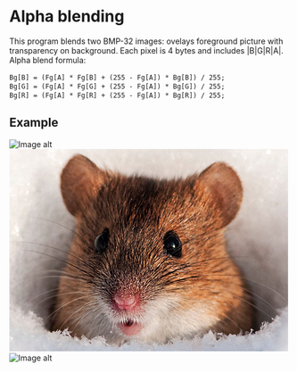 Alpha blending
==============
This program blends two BMP-32 images: ovelays foreground picture with transparency on background. Each pixel is 4 bytes and includes |B|G|R|A|. Alpha blend formula:

	Bg[B] = (Fg[A] * Fg[B] + (255 - Fg[A]) * Bg[B]) / 255;
	Bg[G] = (Fg[A] * Fg[G] + (255 - Fg[A]) * Bg[G]) / 255;
	Bg[R] = (Fg[A] * Fg[R] + (255 - Fg[A]) * Bg[R]) / 255;

Example
-------
![Image alt](https://github.com/egor79k/C/blob/master/AlphaBlend/Murzik.bmp "Cat")
![Image alt](https://github.com/egor79k/C/blob/master/AlphaBlend/Mouse.bmp  "Mouse")
![Image alt](https://github.com/egor79k/C/blob/master/AlphaBlend/Result.bmp "Result")